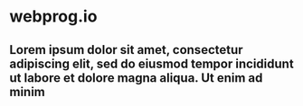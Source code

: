 # webprog.io
## Lorem ipsum dolor sit amet, consectetur adipiscing elit, sed do eiusmod tempor incididunt ut labore et dolore magna aliqua. Ut enim ad minim 